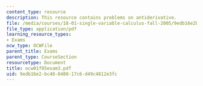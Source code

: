 ```yaml
---
content_type: resource
description: This resource contains problems on antiderivative.
file: /media/courses/18-01-single-variable-calculus-fall-2005/9edb16e2bc48048017c6d49c4812e3fc_ocw01f05exam3.pdf
file_type: application/pdf
learning_resource_types:
- Exams
ocw_type: OCWFile
parent_title: Exams
parent_type: CourseSection
resourcetype: Document
title: ocw01f05exam3.pdf
uid: 9edb16e2-bc48-0480-17c6-d49c4812e3fc
---
```

